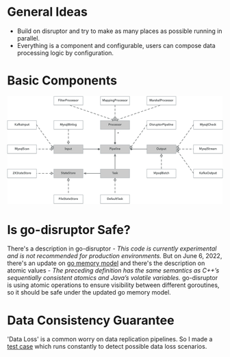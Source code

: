# General Ideas
* Build on disruptor and try to make as many places as possible running in parallel.
* Everything is a component and configurable, users can compose data processing logic by configuration.

# Basic Components
![components](./basic-components.jpg)

# Is go-disruptor Safe?
There's a description in go-disruptor - *This code is currently experimental and is not recommended for production environments.*
But on June 6, 2022, there's an update on [go memory model](https://go.dev/ref/mem) and there's the 
description on atomic values - *The preceding definition has the same semantics as C++’s sequentially consistent atomics and Java’s volatile variables.*
go-disruptor is using atomic operations to ensure visibility between different goroutines, so it should be safe under the updated go memory model.

# Data Consistency Guarantee
'Data Loss' is a common worry on data replication pipelines. So I made a [test case](https://github.com/singular-seal/pipe-s/tree/main/integration_test/dbsync)
which runs constantly to detect possible data loss scenarios. 